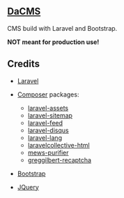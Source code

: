 ## [DaCMS](https://dacms.co)

CMS build with Laravel and Bootstrap.

**NOT meant for production use!**

## Credits

- [Laravel](https://laravel.com)

- [Composer](https://getcomposer.com) packages:
  - [laravel-assets](https://github.com/RoumenDamianoff/laravel-sitemap)
  - [laravel-sitemap](https://github.com/RoumenDamianoff/laravel-sitemap)
  - [laravel-feed](https://github.com/RoumenDamianoff/laravel-sitemap)
  - [laravel-disqus](https://github.com/RoumenDamianoff/laravel-sitemap)
  - [laravel-lang](https://github.com/caouecs/Laravel-lang)
  - [laravelcollective-html](https://github.com/LaravelCollective/html)
  - [mews-purifier](https://github.com/mewebstudio/Purifier)
  - [greggilbert-recaptcha](https://github.com/greggilbert/recaptcha)

- [Bootstrap](https://getbootstrap.com)

- [JQuery](https://jquery.com)
